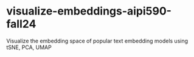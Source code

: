 # visualize-embeddings-aipi590-fall24
Visualize the embedding space of popular text embedding models using tSNE, PCA, UMAP

